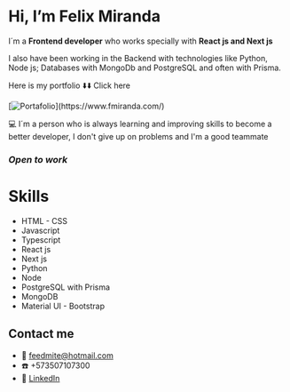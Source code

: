 # Hi, I’m Felix Miranda

I´m a **Frontend developer** who works specially with **React js and Next js**

I also have been working in the Backend with technologies like Python, Node js; Databases with MongoDb and PostgreSQL and often with Prisma.

Here is my portfolio  :arrow_down::arrow_down: Click here

[![Portafolio]([https://firebasestorage.googleapis.com/v0/b/my-images-ed5a3.appspot.com/o/images%2Ffront.jpeg?alt=media&token=57d23d86-9555-4b13-9ef6-0984d2e320bb](https://firebasestorage.googleapis.com/v0/b/my-images-ed5a3.appspot.com/o/images%2FScreenshot%202024-04-19%20000638.png?alt=media&token=bf53543c-a6d2-47c3-a491-b4b96016a06e))](https://www.fmiranda.com/)


:computer: I´m a person who is always learning and improving skills to become a better developer, I don't give up on problems and I'm a good teammate

### 

### _Open to work_

# Skills
- HTML - CSS
- Javascript
- Typescript
- React js
- Next js
- Python
- Node
- PostgreSQL with Prisma
- MongoDB
- Material UI - Bootstrap



## Contact me

- :email: feedmite@hotmail.com
- :telephone: +573507107300
- :large_blue_diamond: [LinkedIn](https://www.linkedin.com/in/fmirandat/)

<!---
FemtDeveloper/FemtDeveloper is a ✨ special ✨ repository because its `README.md` (this file) appears on your GitHub profile.
You can click the Preview link to take a look at your changes.
--->
